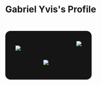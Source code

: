 # Gabriel Yvis's Profile

<div style="display: inline-flex; margin: 2rem 0; border-radius: 1rem; padding: 2rem; background: #151515;">

<div style="display: inline-flex; flex-direction: column; align-items: center;">

![Gabriel Yvis's GitHub stats](https://github-readme-stats.vercel.app/api?username=gabriel-yvis&custom_title=Github%20Stats&border_radius=1rem&hide_border=1&show_icons=1&hide_rank=1&theme=dark)

<!-- [![Gabriel Yvis StackOverflow](https://github-readme-stackoverflow.vercel.app/?userID=20080625&layout=compact&theme=dark)](https://stackoverflow.com/users/20080625/gabriel-yvis) -->

<a href="https://www.linkedin.com/in/gabriel-yvis-feitosa-6a4a99140" target="_blank"><img src="https://img.shields.io/badge/-LinkedIn-%230077B5?style=for-the-badge&logo=linkedin&logoColor=white" target="_blank"></a> 

</div>

<img src="https://github-readme-stats.vercel.app/api/top-langs/?username=gabriel-yvis&border_radius=1rem&hide_border=1&theme=dark"/>

</div>

<!-- ![GitHub Streak](https://github-readme-streak-stats.herokuapp.com/?user=gabriel-yvis&theme=dark) -->